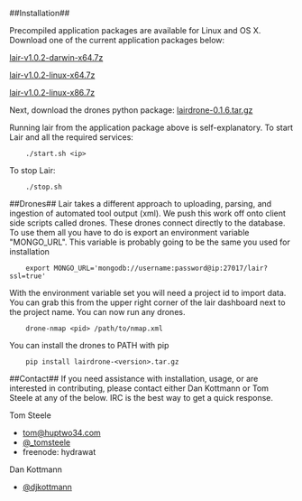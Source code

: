 ##Installation##

Precompiled application packages are available for Linux and OS X. Download one of the current application packages below:

[lair-v1.0.2-darwin-x64.7z](https://github.com/fishnetsecurity/Lair/releases/download/v1.0.2/lair-v1.0.2-darwin-x64.7z)

[lair-v1.0.2-linux-x64.7z](https://github.com/fishnetsecurity/Lair/releases/download/v1.0.2/lair-v1.0.2-linux-x64.7z)

[lair-v1.0.2-linux-x86.7z](https://github.com/fishnetsecurity/Lair/releases/download/v1.0.2/lair-v1.0.2-linux-x86.7z)

Next, download the drones python package: [lairdrone-0.1.6.tar.gz](https://github.com/fishnetsecurity/Lair/releases/download/v1.0.2/lairdrone-0.1.6.tar.gz)

Running lair from the application package above is self-explanatory.
To start Lair and all the required services:


        ./start.sh <ip>

To stop Lair:


        ./stop.sh


##Drones##
Lair takes a different approach to uploading, parsing, and ingestion of automated tool output (xml). We push this work off onto client side scripts called drones. These drones connect directly to the database. To use them all you have to do is export an environment variable "MONGO_URL". This variable is probably going to be the same you used for installation


        export MONGO_URL='mongodb://username:password@ip:27017/lair?ssl=true'

With the environment variable set you will need a project id to import data. You can grab this from the upper right corner of the lair dashboard next to the project name. You can now run any drones.


        drone-nmap <pid> /path/to/nmap.xml

You can install the drones to PATH with pip


        pip install lairdrone-<version>.tar.gz
        

##Contact##
If you need assistance with installation, usage, or are interested in contributing, please contact either Dan Kottmann or Tom Steele at any of the below. IRC is the best way to get a quick response.

Tom Steele
- tom@huptwo34.com
- [@_tomsteele](https://twitter.com/_tomsteele)
- freenode: hydrawat

Dan Kottmann
- [@djkottmann](https://twitter.com/djkottmann)
